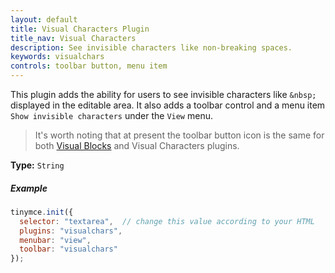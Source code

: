 ```yaml
---
layout: default
title: Visual Characters Plugin
title_nav: Visual Characters
description: See invisible characters like non-breaking spaces.
keywords: visualchars
controls: toolbar button, menu item
---
```


This plugin adds the ability for users to see invisible characters like `&nbsp;` displayed in the editable area. It also adds a toolbar control and a menu item `Show invisible characters` under the `View` menu.

> It's worth noting that at present the toolbar button icon is the same for both [Visual Blocks](../visualblocks/) and Visual Characters plugins.

**Type:** `String`

##### Example

```js
tinymce.init({
  selector: "textarea",  // change this value according to your HTML
  plugins: "visualchars",
  menubar: "view",
  toolbar: "visualchars"
});
```
